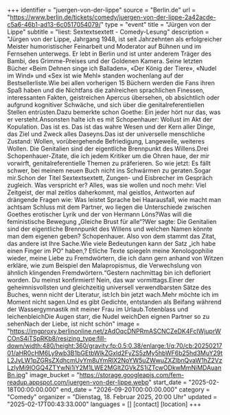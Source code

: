 +++
identifier = "juergen-von-der-lippe"
source = "Berlin.de"
url = "https://www.berlin.de/tickets/comedy/juergen-von-der-lippe-2a42acde-c5a6-46b1-ad13-6c0517054079/"
type = "event"
title = "Jürgen von der Lippe"
subtitle = "liest: Sextextsextett - Comedy-Lesung"
description = "Jürgen von der Lippe, Jahrgang 1948, ist seit Jahrzehnten als erfolgreicher Meister humoristischer Feinarbeit und Moderator auf Bühnen und im Fernsehen unterwegs. Er lebt in Berlin und ist unter anderem Träger des Bambi, des Grimme-Preises und der Goldenen Kamera. Seine letzten Bücher «Beim Dehnen singe ich Balladen», «Der König der Tiere», «Nudel im Wind» und «Sex ist wie Mehl» standen wochenlang auf der Bestsellerliste.Wie bei allen vorherigen 15 Büchern werden die Fans ihren Spaß haben und die Nichtfans die zahlreichen sprachlichen Finessen, interessanten Fakten, geistreichen Apercus übersehen, ob absichtlich oder aufgrund kognitiver Schwäche, und sich über die genitalreferentiellen Stellen entrüsten.Dazu bemerkte schon Goethe: Ein jeder hört nur das, was er versteht.Ansonsten halte ich es mit Schopenhauer: Wollust im Akt der Kopulation. Das ist es. Das ist das wahre Wesen und der Kern aller Dinge, das Ziel und Zweck alles Daseyns.Das ist der universelle menschliche Zustand: Wollen, vorübergehende Befriedigung, Langeweile, weiteres Wollen. Die Genitalien sind der eigentliche Brennpunkt des Willens.Drei Schopenhauer-Zitate, die ich jedem Kritiker um die Ohren haue, der mir vorwirft, genitalreferentielle Themen zu präferieren. So wie jetzt: Es fällt schwer, bei meinem neuen Buch nicht ins Schwärmen zu geraten.Sogar mir.Schon der Titel Sextextsextett, Zungen- und Eisbrecher im Gespräch zugleich. Was verspricht er? Alles, was sie wollen und noch mehr: Viel Zeitgeist, der mal zeitlos daherkommt, mal geistlos, Antworten auf drängende Fragen wie: Was leistet Sprache bei Haarausfall, wie macht man achtsam Schluss mit dem Partner, wo liegen die Unterschiede zwischen Goethes erotischer Lyrik und der von Hermann Löns?Was will die feministische Bewegung „Gleiche Brust für alle“?Wer sagte: Die Genitalien sind der eigentliche Brennpunkt des Willens und welchen Namen könnte man dem eigenen geben? Schopenhauer. Also von dem stammt das Zitat, das andere ist Ihre Sache.Wie viele Bedeutungen kann der Satz „ich habe einen Finger im PO“ haben,? Etliche Texte spiegeln meine Xenologophilie wieder, meine Liebe zu Fremdwörtern, die ich dann gern anhand von Witzen erkläre, wie zum Beispiel den Malapropismus, die Verwechslung von ähnlich klingenden Fremdwörtern.“Gestern nachmittag bin ich defloriert worden. Du meinst konfirmiert! Nein, das war vormittags.Einer der geheimnisvollsten und gleichzeitig universell verwendbarsten Sätze des Buches, wenn nicht der Literatur, ist:Ich bin jetzt wach.Mehr möchte ich im Moment nicht sagen.Und es gibt Gedichte, entstanden als Beifang während der Wassergymnastik mit meiner Frau im Urlaub.Totenblass und leichenbleichDie Augen starr, die Nudel weichDen eignen Partner so zu sehenNach der Liebe, ist nicht schön"
image = "https://imgproxy.berlinonline.net/zAdOqcDNPRmASCNCZeDK4FcIWjuprWCOnS4iTSpRKb8/resizing_type:fill-down/width:480/height:360/gravity:fp:0.5:0.38/enlarge:1/q:70/cb:2025021701/aHR0cHM6Ly9wb3B1bGEtbWlkZGxld2FyZS5zMy5hbWF6b25hd3MuY29tL2JvLW1pZGRsZXdhcmUvYm8uYmRlX2NoYW5uZWwuZXZlbnQvaW1hZ2VzLzIyMi9lOGQ4ZTYwNi1iY2M1LWE2MGItZGVkZS1iZTcwODkwMmNiMDAuanBn.jpg"
image_bucket = "https://storage.googleapis.com/fem-readup.appspot.com/juergen-von-der-lippe.webp"
start_date = "2025-02-18T00:00:00.000"
end_date = "2026-09-20T00:00:00.000"
category = "Comedy"
organizer = "Dienstag, 18. Februar 2025, 20:00 Uhr"
updated = "2025-02-17T00:43:33.000"
languages = []
[contact]
[location]
+++
